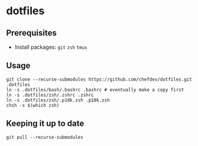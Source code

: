 # dotfiles

## Prerequisites

* Install packages: `git` `zsh` `tmux`


## Usage

```shell script
git clone --recurse-submodules https://github.com/chefdev/dotfiles.git .dotfiles
ln -s .dotfiles/bash/.bashrc .bashrc # eventually make a copy first
ln -s .dotfiles/zsh/.zshrc .zshrc
ln -s .dotfiles/zsh/.p10k.zsh .p10k.zsh
chsh -s $(which zsh)
```


## Keeping it up to date

```shell script
git pull --recurse-submodules
```

